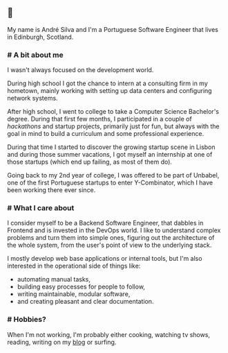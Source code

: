 ## 👋

My name is André Silva and I'm a Portuguese Software Engineer that lives in Edinburgh, Scotland.

### # A bit about me

I wasn't always focused on the development world.

During high school I got the chance to intern at a consulting firm in my hometown, mainly working with setting up data centers and configuring network systems.

After high school, I went to college to take a Computer Science Bachelor's degree.
During that first few months, I participated in a couple of _hackathons_ and startup projects, primarily just for fun, but always with the goal in mind to build a curriculum and some professional experience.

During that time I started to discover the growing startup scene in Lisbon and during those summer vacations, I got myself an internship at one of those startups (which end up failing, as most of them do).

Going back to my 2nd year of college, I was offered to be part of Unbabel, one of the first Portuguese startups to enter Y-Combinator, which I have been working there ever since.


### # What I care about

I consider myself to be a Backend Software Engineer, that dabbles in Frontend and is invested in the DevOps world. I like to understand complex problems and turn them into simple ones, figuring out the architecture of the whole system, from the user's point of view to the underlying stack.

I mostly develop web base applications or internal tools, but I'm also interested in the operational side of things like:
* automating manual tasks,
* building easy processes for people to follow,
* writing maintainable, modular software,
* and creating pleasant and clear documentation.

### # Hobbies?

When I'm not working, I'm probably either cooking, watching tv shows, reading, writing on my [blog](https://www.andreffs.com/blog/) or surfing.
